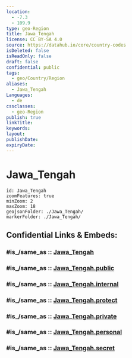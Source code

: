 ```yaml
---
location:
  - -7.3
  - 109.9
type: geo-Region
title: Jawa_Tengah
license: CC BY-SA 4.0
source: https://datahub.io/core/country-codes
isDeleted: false
isReadOnly: false
draft: false
confidential: public
tags:
  - geo/Country/Region
aliases:
  - Jawa_Tengah
Languages:
  - de
cssclasses:
  - geo-Region
publish: true
linkTitle:
keywords:
layout:
publishDate:
expiryDate:
---
```


# Jawa_Tengah

```leaflet
id: Jawa_Tengah
zoomFeatures: true 
minZoom: 2 
maxZoom: 18
geojsonFolder: ./Jawa_Tengah/
markerFolder: ./Jawa_Tengah/
```


## Confidential Links & Embeds: 

### #is_/same_as :: [Jawa_Tengah](/_Standards/Earth/Continent/Asia/Asia~South~East/Malay_Archipelago/Indonesia/provinces~Indonesia/Jawa_Tengah.md) 

### #is_/same_as :: [Jawa_Tengah.public](/_public/Earth/Continent/Asia/Asia~South~East/Malay_Archipelago/Indonesia/provinces~Indonesia/Jawa_Tengah.public.md) 

### #is_/same_as :: [Jawa_Tengah.internal](/_internal/Earth/Continent/Asia/Asia~South~East/Malay_Archipelago/Indonesia/provinces~Indonesia/Jawa_Tengah.internal.md) 

### #is_/same_as :: [Jawa_Tengah.protect](/_protect/Earth/Continent/Asia/Asia~South~East/Malay_Archipelago/Indonesia/provinces~Indonesia/Jawa_Tengah.protect.md) 

### #is_/same_as :: [Jawa_Tengah.private](/_private/Earth/Continent/Asia/Asia~South~East/Malay_Archipelago/Indonesia/provinces~Indonesia/Jawa_Tengah.private.md) 

### #is_/same_as :: [Jawa_Tengah.personal](/_personal/Earth/Continent/Asia/Asia~South~East/Malay_Archipelago/Indonesia/provinces~Indonesia/Jawa_Tengah.personal.md) 

### #is_/same_as :: [Jawa_Tengah.secret](/_secret/Earth/Continent/Asia/Asia~South~East/Malay_Archipelago/Indonesia/provinces~Indonesia/Jawa_Tengah.secret.md)

